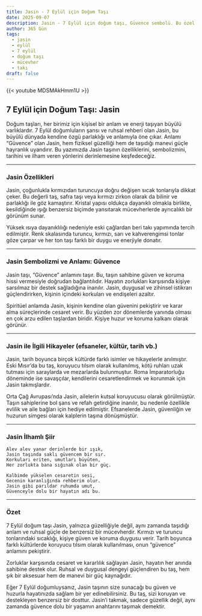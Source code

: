 ```yaml
---
title: Jasin - 7 Eylül için Doğum Taşı
date: 2025-09-07
description: Jasin - 7 Eylül için doğum taşı, Güvence sembolü. Bu özel taşın derin anlamını öğrenin.
author: 365 Gün
tags:
  - jasin
  - eylül
  - 7 eylül
  - doğum taşı
  - mücevher
  - takı
draft: false
---
```


{{< youtube MDSMAkHmm1U >}}

## 7 Eylül için Doğum Taşı: Jasin

Doğum taşları, her birimiz için kişisel bir anlam ve enerji taşıyan büyülü varlıklardır. 7 Eylül doğumluların şansı ve ruhsal rehberi olan Jasin, bu büyülü dünyada kendine özgü parlaklığı ve anlamıyla öne çıkar. Anlamı “Güvence” olan Jasin, hem fiziksel güzelliği hem de taşıdığı manevi güçle hayranlık uyandırır. Bu yazımızda Jasin taşının özelliklerini, sembolizmini, tarihini ve ilham veren yönlerini derinlemesine keşfedeceğiz.

---

### Jasin Özellikleri

Jasin, çoğunlukla kırmızıdan turuncuya doğru değişen sıcak tonlarıyla dikkat çeker. Bu değerli taş, safra taşı veya kırmızı zirkon olarak da bilinir ve parlaklığı ile göz kamaştırır. Kristal yapısı oldukça dayanıklı olmakla birlikte, kesildiğinde ışığı benzersiz biçimde yansıtarak mücevherlerde ayrıcalıklı bir görünüm sunar.

Yüksek ısıya dayanıklılığı nedeniyle eski çağlardan beri takı yapımında tercih edilmiştir. Renk skalasında turuncu, kırmızı, sarı ve kahverengimsi tonlar göze çarpar ve her ton taşı farklı bir duygu ve enerjiyle donatır.

---

### Jasin Sembolizmi ve Anlamı: Güvence

Jasin taşı, “Güvence” anlamını taşır. Bu, taşın sahibine güven ve koruma hissi vermesiyle doğrudan bağlantılıdır. Hayatın zorlukları karşısında kişiye sarsılmaz bir destek sağladığına inanılır. Jasin, duygusal ve zihinsel istikrarı güçlendirirken, kişinin içindeki korkuları ve endişeleri azaltır.

Spiritüel anlamda Jasin, kişinin kendine olan güvenini pekiştirir ve karar alma süreçlerinde cesaret verir. Bu yüzden zor dönemlerde yanında olması en çok arzu edilen taşlardan biridir. Kişiye huzur ve koruma kalkanı olarak görünür.

---

### Jasin ile İlgili Hikayeler (efsaneler, kültür, tarih vb.)

Jasin, tarih boyunca birçok kültürde farklı isimler ve hikayelerle anılmıştır. Eski Mısır’da bu taş, koruyucu tılsım olarak kullanılmış, kötü ruhları uzak tutması için saraylarda ve mezarlarda bulunmuştur. Roma İmparatorluğu döneminde ise savaşçılar, kendilerini cesaretlendirmek ve korunmak için Jasin takmışlardır.

Orta Çağ Avrupası’nda Jasin, ailelerin kutsal koruyucusu olarak görülmüştür. Taşın sahiplerine bol şans ve refah getirdiğine inanılır, bu nedenle özellikle evlilik ve aile bağları için hediye edilmiştir. Efsanelerde Jasin, güvenliğin ve huzurun simgesi olarak kalplerin taşına dönüşmüştür.

---

### Jasin İlhamlı Şiir

```
Alev alev yanar derinlerde bir ışık,  
Jasin taşında saklı güvencem bir sır.  
Korkuları eriten, umutları büyüten,  
Her zorlukta bana sığınak olan bir güç.

Kalbimde yükselen cesaretin sesi,  
Gecenin karanlığında rehberim olur.  
Jasin gibi parıldar ruhumda umut,  
Güvenceyle dolu bir hayatın adı bu.
```

---

### Özet

7 Eylül doğum taşı Jasin, yalnızca güzelliğiyle değil, aynı zamanda taşıdığı anlam ve ruhsal güçle de benzersiz bir mücevherdir. Kırmızı ve turuncu tonlarındaki sıcaklığı, kişiye güven ve koruma duygusu verir. Tarih boyunca farklı kültürlerde koruyucu tılsım olarak kullanılması, onun “güvence” anlamını pekiştirir.

Zorluklar karşısında cesaret ve kararlılık sağlayan Jasin, hayatın her anında sahibine destek olur. Ruhsal ve duygusal dengeyi güçlendiren bu taş, hem şık bir aksesuar hem de manevi bir güç kaynağıdır.

Eğer 7 Eylül doğumluysanız, Jasin taşının size sunacağı bu güven ve huzurla hayatınızda sağlam bir yer edinebilirsiniz. Bu taş, sizi koruyan ve destekleyen benzersiz bir dosttur. Jasin’i takmak, sadece güzellik değil, aynı zamanda güvence dolu bir yaşamın anahtarını taşımak demektir.